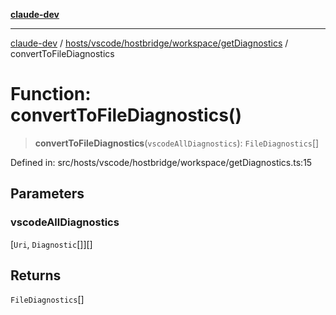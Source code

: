 [**claude-dev**](../../../../../../README.md)

***

[claude-dev](../../../../../../README.md) / [hosts/vscode/hostbridge/workspace/getDiagnostics](../README.md) / convertToFileDiagnostics

# Function: convertToFileDiagnostics()

> **convertToFileDiagnostics**(`vscodeAllDiagnostics`): `FileDiagnostics`[]

Defined in: src/hosts/vscode/hostbridge/workspace/getDiagnostics.ts:15

## Parameters

### vscodeAllDiagnostics

\[`Uri`, `Diagnostic`[]\][]

## Returns

`FileDiagnostics`[]

